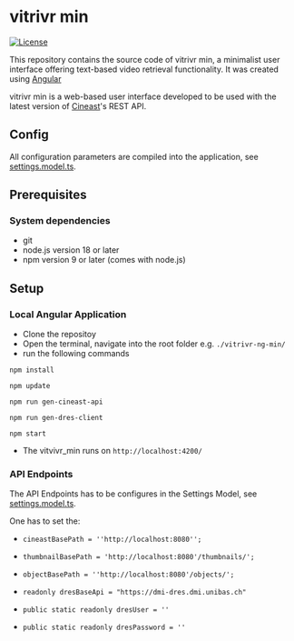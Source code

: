 # vitrivr min
[![License](https://img.shields.io/badge/License-MIT-blueviolet)](#license)


This repository contains the source code of vitrivr min, a minimalist user interface offering text-based video retrieval functionality. It was created using [Angular](https://angular.io/)

vitrivr min is a web-based user interface developed to be used with the latest version of [Cineast](https://github.com/vitrivr/cineast)'s REST API.

## Config

All configuration parameters are compiled into the application, see [settings.model.ts](https://github.com/vitrivr/vitrivr-ng-min/blob/main/src/app/settings.model.ts).



## Prerequisites

### System dependencies
* git
* node.js version 18 or later
* npm version 9 or later (comes with node.js)

## Setup

### Local Angular Application

* Clone the repositoy
* Open the terminal, navigate into the root folder e.g. `./vitrivr-ng-min/`
* run the following commands

``` npm install ```

``` npm update ```

``` npm run gen-cineast-api ```

``` npm run gen-dres-client ```

``` npm start ```

* The vitvivr_min runs on  `http://localhost:4200/`

### API Endpoints

The API Endpoints has to be configures in the Settings Model, see [settings.model.ts](https://github.com/vitrivr/vitrivr-ng-min/blob/main/src/app/settings.model.ts).

One has to set the:

*  `cineastBasePath = ''http://localhost:8080'';`
*  `thumbnailBasePath = 'http://localhost:8080'/thumbnails/';`
*  `objectBasePath = ''http://localhost:8080'/objects/';`


* `readonly dresBaseApi = "https://dmi-dres.dmi.unibas.ch"`
* `public static readonly dresUser = ''`
* `public static readonly dresPassword = ''`
